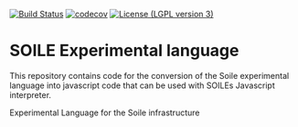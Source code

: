 
[![Build Status](https://github.com/Abo-Soile/SOILE-elang/workflows/CI-CD/badge.svg)](https://github.com/Abo-Soile/SOILE-elang/workflows/CI-CD/badge.svg)
[![codecov](https://codecov.io/gh/Abo-Soile/SOILE-elang/branch/main/graph/badge.svg?token=1H9DR2CR7S)](https://codecov.io/gh/Abo-Soile/SOILE-elang)
[![License (LGPL version 3)](https://shields.io/badge/license-MIT-informational)](https://shields.io/badge/license-MIT-informational)
# SOILE Experimental language

This repository contains code for the conversion of the Soile experimental language into javascript code that can be used with SOILEs Javascript interpreter. 

Experimental Language for the Soile infrastructure
